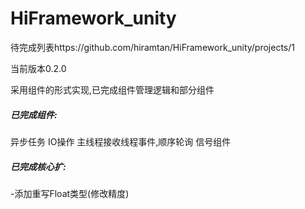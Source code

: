 # HiFramework_unity

待完成列表https://github.com/hiramtan/HiFramework_unity/projects/1

当前版本0.2.0

采用组件的形式实现,已完成组件管理逻辑和部分组件

##### 已完成组件:
异步任务
IO操作
主线程接收线程事件,顺序轮询
信号组件



##### 已完成核心扩:
-添加重写Float类型(修改精度)
